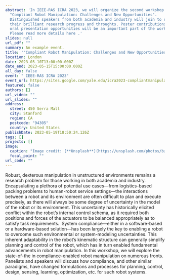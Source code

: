 ```yaml
---
abstract: 'In IEEE-RAS ICRA 2023, we will organize the second workshop on
  "Compliant Robot Manipulation: Challenges and New Opportunities".
  Distinguished speakers from both academia and industry will join to share
  their brilliant research progress and throughts. Poster contributions with
  oral presentation opportunities will be an important part of the workshop.
  Please read more details here .'
slides: null
url_pdf: ""
summary: An example event.
title: '"Compliant Robot Manipulation: Challenges and New Opportunities" Workshop'
location: London
date: 2023-05-10T13:00:00.000Z
date_end: 2023-05-15T15:00:00.000Z
all_day: false
event: " IEEE-RAS ICRA 2023"
event_url: https://sites.google.com/yale.edu/icra2023-compliantmanipulation/
featured: false
authors: []
url_video: ""
url_slides: ""
address:
  street: 450 Serra Mall
  city: Stanford
  region: CA
  postcode: "94305"
  country: United States
publishDate: 2023-05-19T18:50:24.126Z
tags: []
projects: []
image:
  caption: "Image credit: [**Unsplash**](https://unsplash.com/photos/bzdhc5b3Bxs)"
  focal_point: ""
url_code: ""
---
```

<!--StartFragment-->

Robust, dexterous manipulation in unstructured environments remains a research problem for those working in both academia and industry. Encapsulating a plethora of potential use cases—from logistics-based packing problems to human-robot service settings—the interactions between a robot and its environment are often difficult to plan and execute precisely, as there will always be some degree of uncertainty in the model of the robot or its environment. This uncertainty has historically elicited conflict within the robot’s internal control schema, as it required both positions and forces of the actuators to be balanced appropriately as to satisfy task requirements.  System compliance—either in a software-based or a hardware-based solution—has been largely the key to enabling a robot to overcome such environmental or system-modeling uncertainties. This inherent adaptability in the robot’s kinematic structure can generally simplify planning and control of the robot, which has in turn enabled fundamental advancements in robot manipulation. In this workshop, we will explore the state-of-the in compliance-enabled robot manipulation on numerous fronts. Panelists and speakers will discuss how compliance, and other similar paradigms, have changed formulations and processes for planning, control, design, sensing, learning, optimization, etc. for such robot systems. 

<!--EndFragment-->